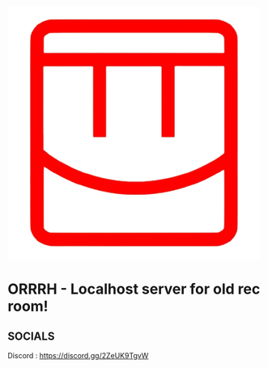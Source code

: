 ![Image](ORRRH.png)
# ORRRH - Localhost server for old rec room!
## SOCIALS
Discord : https://discord.gg/2ZeUK9TgvW
